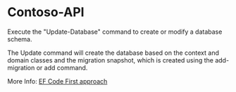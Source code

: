 # Contoso-API

Execute the "Update-Database" command to create or modify a database schema.

The Update command will create the database based on the context and domain classes and the migration snapshot, which is created using the add-migration or add command.

More Info:
<a href="https://www.entityframeworktutorial.net/efcore/entity-framework-core-migration.aspx">EF Code First approach</a>
